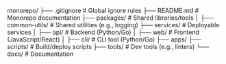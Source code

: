 monorepo/
├── .gitignore          # Global ignore rules
├── README.md           # Monorepo documentation
├── packages/           # Shared libraries/tools
│   ├── common-utils/   # Shared utilities (e.g., logging)
├── services/           # Deployable services
│   ├── api/            # Backend (Python/Go)
│   ├── web/            # Frontend (JavaScript/React)
│   ├── cli/            # CLI tool (Python/Go)
├── apps/
├── scripts/            # Build/deploy scripts
├── tools/              # Dev tools (e.g., linters)
└── docs/               # Documentation